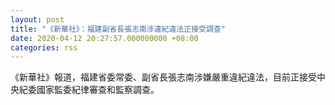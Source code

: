 ```yaml
---
layout: post
title: "《新華社》：福建副省長張志南涉違紀違法正接受調查"
date: 2020-04-12 20:27:57.000000000 +08:00
categories: rss
---
```


《新華社》報道，福建省委常委、副省長張志南涉嫌嚴重違紀違法，目前正接受中央紀委國家監委紀律審查和監察調查。
